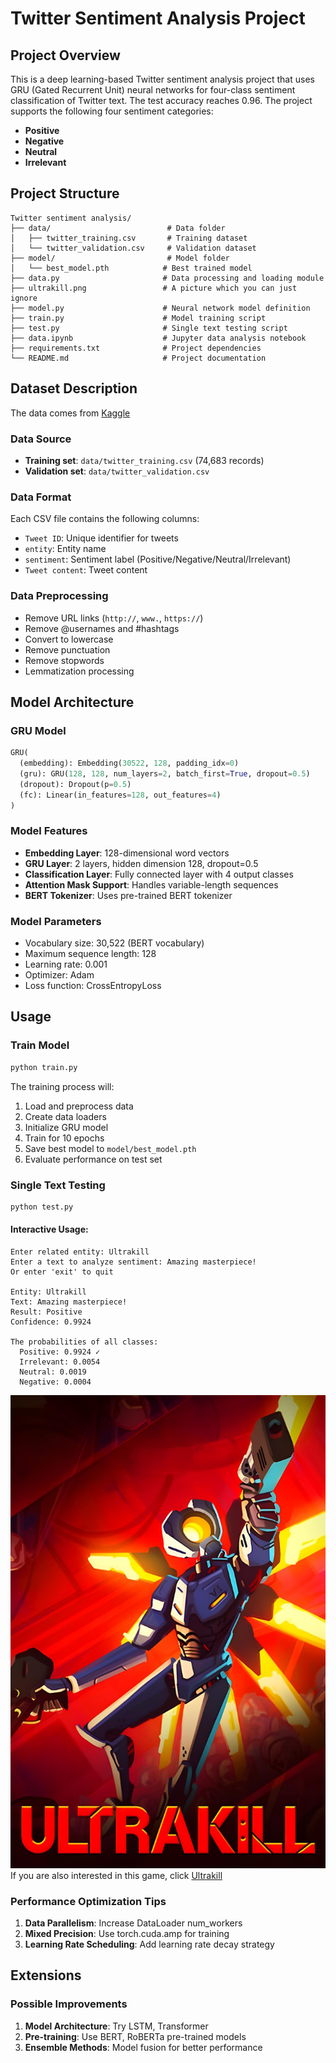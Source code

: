 # Twitter Sentiment Analysis Project

## Project Overview

This is a deep learning-based Twitter sentiment analysis project that uses GRU (Gated Recurrent Unit) neural networks for four-class sentiment classification of Twitter text. The test accuracy reaches 0.96. The project supports the following four sentiment categories:

- **Positive** 
- **Negative** 
- **Neutral** 
- **Irrelevant**

## Project Structure

```
Twitter sentiment analysis/
├── data/                          # Data folder
│   ├── twitter_training.csv       # Training dataset
│   └── twitter_validation.csv     # Validation dataset
├── model/                         # Model folder
│   └── best_model.pth            # Best trained model
├── data.py                       # Data processing and loading module
├── ultrakill.png                 # A picture which you can just ignore 
├── model.py                      # Neural network model definition
├── train.py                      # Model training script
├── test.py                       # Single text testing script
├── data.ipynb                    # Jupyter data analysis notebook
├── requirements.txt              # Project dependencies
└── README.md                     # Project documentation
```
## Dataset Description
The data comes from [Kaggle](https://www.kaggle.com/datasets/jp797498e/twitter-entity-sentiment-analysis/data)

### Data Source
- **Training set**: `data/twitter_training.csv` (74,683 records)
- **Validation set**: `data/twitter_validation.csv`

### Data Format
Each CSV file contains the following columns:
- `Tweet ID`: Unique identifier for tweets
- `entity`: Entity name
- `sentiment`: Sentiment label (Positive/Negative/Neutral/Irrelevant)
- `Tweet content`: Tweet content

### Data Preprocessing
- Remove URL links (`http://`, `www.`, `https://`)
- Remove @usernames and #hashtags
- Convert to lowercase
- Remove punctuation
- Remove stopwords
- Lemmatization processing

## Model Architecture

### GRU Model
```python
GRU(
  (embedding): Embedding(30522, 128, padding_idx=0)
  (gru): GRU(128, 128, num_layers=2, batch_first=True, dropout=0.5)
  (dropout): Dropout(p=0.5)
  (fc): Linear(in_features=128, out_features=4)
)
```

### Model Features
- **Embedding Layer**: 128-dimensional word vectors
- **GRU Layer**: 2 layers, hidden dimension 128, dropout=0.5
- **Classification Layer**: Fully connected layer with 4 output classes
- **Attention Mask Support**: Handles variable-length sequences
- **BERT Tokenizer**: Uses pre-trained BERT tokenizer

### Model Parameters
- Vocabulary size: 30,522 (BERT vocabulary)
- Maximum sequence length: 128
- Learning rate: 0.001
- Optimizer: Adam
- Loss function: CrossEntropyLoss

## Usage

### Train Model
```bash
python train.py
```

The training process will:
1. Load and preprocess data
2. Create data loaders
3. Initialize GRU model
4. Train for 10 epochs
5. Save best model to `model/best_model.pth`
6. Evaluate performance on test set

### Single Text Testing
```bash
python test.py
```

#### Interactive Usage:
```
Enter related entity: Ultrakill
Enter a text to analyze sentiment: Amazing masterpiece!
Or enter 'exit' to quit

Entity: Ultrakill
Text: Amazing masterpiece!
Result: Positive
Confidence: 0.9924

The probabilities of all classes:
  Positive: 0.9924 ✓
  Irrelevant: 0.0054
  Neutral: 0.0019
  Negative: 0.0004
```
![Ultrakill](ultrakill.png)
If you are also interested in this game, click [Ultrakill](https://store.steampowered.com/app/1229490/ULTRAKILL/)

### Performance Optimization Tips

1. **Data Parallelism**: Increase DataLoader num_workers
2. **Mixed Precision**: Use torch.cuda.amp for training
3. **Learning Rate Scheduling**: Add learning rate decay strategy

## Extensions

### Possible Improvements
1. **Model Architecture**: Try LSTM, Transformer
2. **Pre-training**: Use BERT, RoBERTa pre-trained models
3. **Ensemble Methods**: Model fusion for better performance